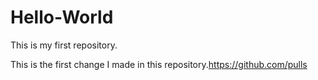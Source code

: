 # Hello-World
This is my first repository.

This is the first change I made in this repository.https://github.com/pulls
